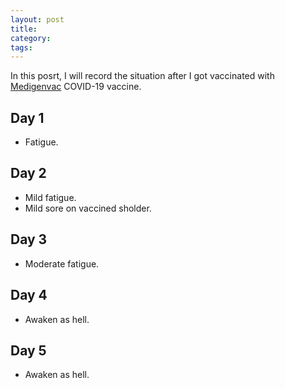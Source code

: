 ```yaml
---
layout: post
title:
category:
tags:
---
```


In this posrt, I will record the situation after I
got vaccinated with [Medigenvac](https://www.medigenvac.com/public/en) COVID-19 vaccine.

## Day 1
- Fatigue.

## Day 2
- Mild fatigue.
- Mild sore on vaccined sholder.

## Day 3
- Moderate fatigue.

## Day 4
- Awaken as hell.

## Day 5
- Awaken as hell.
